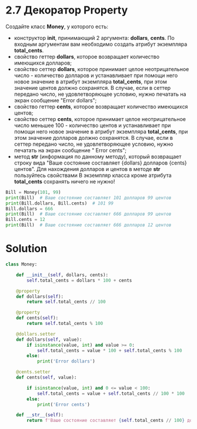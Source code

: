 # 2.7 Декоратор Property

Создайте класс **Money**, у которого есть:

* конструктор **__init__**, принимающий 2 аргумента: **dollars**, **cents**. По входным аргументам вам необходимо
  создать атрибут экземпляра **total_cents**.
* свойство геттер **dollars**, которое возвращает количество имеющихся долларов;
* свойство сеттер **dollars**, которое принимает целое неотрицательное число - количество долларов и устанавливает при
  помощи него новое значение в атрибут экземпляра **total_cents**, при этом значение центов должно сохранятся. В случае,
  если в сеттер передано число, не удовлетворяющее условию, нужно печатать на экран сообщение "Error dollars";
* свойство геттер **cents**, которое возвращает количество имеющихся центов;
* свойство сеттер **cents**, которое принимает целое неотрицательное число меньшее 100 - количество центов и
  устанавливает при помощи него новое значение в атрибут экземпляра **total_cents**, при этом значение долларов должно
  сохранятся. В случае, если в сеттер передано число, не удовлетворяющее условию, нужно печатать на экран сообщение "
  Error cents";
* метод ____str____ (информация по данному методу), который возвращает строку вида "Ваше состояние составляет {dollars}
  долларов {cents} центов". Для нахождения долларов и центов в методе **__str__** пользуйтесь свойствами
  В экземпляр класса кроме атрибута **total_cents** сохранять ничего не нужно!

```python
Bill = Money(101, 99)
print(Bill)  # Ваше состояние составляет 101 долларов 99 центов
print(Bill.dollars, Bill.cents)  # 101 99
Bill.dollars = 666
print(Bill)  # Ваше состояние составляет 666 долларов 99 центов
Bill.cents = 12
print(Bill)  # Ваше состояние составляет 666 долларов 12 центов
```

# Solution

```python
class Money:

    def __init__(self, dollars, cents):
        self.total_cents = dollars * 100 + cents

    @property
    def dollars(self):
        return self.total_cents // 100

    @property
    def cents(self):
        return self.total_cents % 100

    @dollars.setter
    def dollars(self, value):
        if isinstance(value, int) and value >= 0:
            self.total_cents = value * 100 + self.total_cents % 100
        else:
            print('Error dollars')

    @cents.setter
    def cents(self, value):

        if isinstance(value, int) and 0 <= value < 100:
            self.total_cents = value + self.total_cents // 100 * 100
        else:
            print('Error cents')

    def __str__(self):
        return f'Ваше состояние составляет {self.total_cents // 100} долларов {self.total_cents % 100} центов'
```